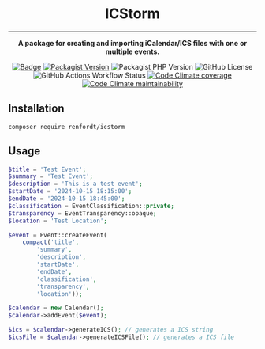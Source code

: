 <h1 style="text-align: center;"> ICStorm</h1>

___

<div  style="text-align: center;">

<strong>A package for creating and importing iCalendar/ICS files with one or multiple events.</strong>

[![Badge](http://img.shields.io/badge/source-renfordt/ICStorm-blue.svg)](https://github.com/renfordt/ICStorm)
[![Packagist Version](https://img.shields.io/packagist/v/renfordt/icstorm?include_prereleases)](https://packagist.org/packages/renfordt/icstorm/)
![Packagist PHP Version](https://img.shields.io/packagist/dependency-v/renfordt/icstorm/php)
![GitHub License](https://img.shields.io/github/license/renfordt/ICStorm)
![GitHub Actions Workflow Status](https://img.shields.io/github/actions/workflow/status/renfordt/ICStorm/php.yml?logo=github)
[![Code Climate coverage](https://img.shields.io/codeclimate/coverage/renfordt/ICStorm?logo=codeclimate)](https://codeclimate.com/github/renfordt/ICStorm/test_coverage)
[![Code Climate maintainability](https://img.shields.io/codeclimate/maintainability/renfordt/ICStorm?logo=codeclimate)](https://codeclimate.com/github/renfordt/ICStorm/maintainability)
</div>

## Installation
```
composer require renfordt/icstorm
```

## Usage

```php
$title = 'Test Event';
$summary = 'Test Event';
$description = 'This is a test event';
$startDate = '2024-10-15 18:15:00';
$endDate = '2024-10-15 18:45:00';
$classification = EventClassification::private;
$transparency = EventTransparency::opaque;
$location = 'Test Location';

$event = Event::createEvent(
    compact('title',
        'summary',
        'description',
        'startDate',
        'endDate',
        'classification',
        'transparency',
        'location'));

$calendar = new Calendar();
$calendar->addEvent($event);

$ics = $calendar->generateICS(); // generates a ICS string
$icsFile = $calendar->generateICSFile(); // generates a ICS file
```